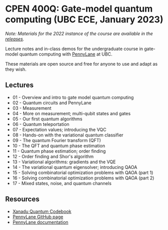 # CPEN 400Q: Gate-model quantum computing (UBC ECE, January 2023)

*Note: Materials for the 2022 instance of the course are available in the [releases](https://github.com/glassnotes/CPEN-400Q/releases/tag/v1-W2022).*

Lecture notes and in-class demos for the undergraduate course in gate-model quantum computing with [PennyLane](https://github.com/PennyLaneAI/pennylane/) at UBC. 

These materials are open source and free for anyone to use and adapt as they
wish.


## Lectures

* 01 - Overview and intro to gate model quantum computing
* 02 - Quantum circuits and PennyLane 
* 03 - Measurement
* 04 - More on measurement; multi-qubit states and gates
* 05 - Our first quantum algorithms
* 06 - Quantum teleportation 
* 07 - Expectation values; introducing the VQC
* 08 - Hands-on with the variational quantum classifier
* 09 - The quantum Fourier transform (QFT)
* 10 - The QFT and quantum phase estimation
* 11 - Quantum phase estimation; order finding
* 12 - Order finding and Shor's algorithm
* 13 - Variational algorithms: gradients and the VQE 
* 14 - The variational quantum eigensolver; introducing QAOA
* 15 - Solving combinatorial optimization problems with QAOA (part 1)
* 16 - Solving combinatorial optimization problems with QAOA (part 2)
* 17 - Mixed states, noise, and quantum channels

## Resources

 - [Xanadu Quantum Codebook](https://codebook.xanadu.ai/)
 - [PennyLane GitHub page](https://github.com/PennyLaneAI/pennylane/) 
 - [PennyLane documentation](https://pennylane.readthedocs.io/en/stable/)
